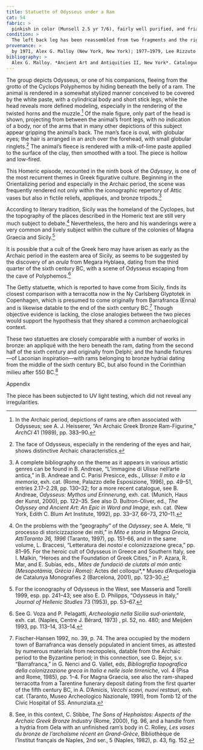 ```yaml
---
title: Statuette of Odysseus under a Ram
cat: 54
fabric: >
  pinkish in color (Munsell 2.5 yr 7/6), fairly well purified, and friable with small reflective inclusions, covered with a thick layer of paste composed of milk of lime. Sporadic traces of pink pigment on the animal’s muzzle. The body is hollow, except for the hooves. Beneath the ram’s belly is a vent fissure.
condition: > 
  The left back leg has been reassembled from two fragments and the right front leg from one fragment. The white milk-of-lime paste has almost completely detached and persists only on the head, on the proper left side, and on the front hooves. All four legs have breaks.
provenance: > 
  by 1971, Alex G. Malloy (New York, New York); 1977–1979, Lee Rizzuto (Lakewood, New Jersey), donated to the J. Paul Getty Museum, 1979.
bibliography: >
  Alex G. Malloy. *Ancient Art and Antiquities II, New York*. Catalogue, 1971, pp. 13, 16, no. 84; Lyons, Bennett, and Marconi 2013, pp. 190–91, fig. 131.
---
```


The group depicts Odysseus, or one of his companions, fleeing from the
grotto of the Cyclops Polyphemos by hiding beneath the belly of a ram.
The animal is rendered in a somewhat stylized manner conceived to be
covered by the white paste, with a cylindrical body and short stick
legs, while the head reveals more defined modeling, especially in the
rendering of the twisted horns and the muzzle.[^1] Of the male figure,
only part of the head is shown, projecting from between the animal’s
front legs, with no indication of a body, nor of the arms that in many
other depictions of this subject appear gripping the animal’s back. The
man’s face is oval, with globular eyes; the hair is arranged in an arch
over the forehead, with small globular ringlets.[^2] The animal’s fleece
is rendered with a milk-of-lime paste applied to the surface of the
clay, then smoothed with a tool. The piece is hollow and low-fired.

This Homeric episode, recounted in the ninth book of the *Odyssey*, is
one of the most recurrent themes in Greek figurative culture. Beginning
in the Orientalizing period and especially in the Archaic period, the
scene was frequently rendered not only within the iconographic repertory
of Attic vases but also in fictile reliefs, appliqués, and bronze
tripods.[^3]

According to literary tradition, Sicily was the homeland of the
Cyclopes, but the topography of the places described in the Homeric text
are still very much subject to debate.[^4] Nevertheless, the hero and
his wanderings were a very common and lively subject within the culture
of the colonies of Magna Graecia and Sicily.[^5]

It is possible that a cult of the Greek hero may have arisen as early as
the Archaic period in the eastern area of Sicily, as seems to be
suggested by the discovery of an *arula* from Megara Hyblaea, dating
from the third quarter of the sixth century <span
class="smcaps">BC,</span> with a scene of Odysseus
escaping from the cave of Polyphemos.[^6]

The Getty statuette, which is reported to have come from Sicily, finds
its closest comparison with a terracotta now in the Ny Carlsberg
Glyptotek in Copenhagen, which is presumed to come originally from
Barrafranca (Enna) and is likewise datable to the end of the sixth
century <span class="smcaps">BC.</span>[^7] Though
objective evidence is lacking, the close analogies between the two
pieces would support the hypothesis that they shared a common
archaeological context.

These two statuettes are closely comparable with a number of works in
bronze: an appliqué with the hero beneath the ram, dating from the
second half of the sixth century and originally from Delphi; and the
handle fixtures—of Laconian inspiration—with rams belonging to bronze
hydriai dating from the middle of the sixth century <span
class="smcaps">BC</span>, but also found in the
Corinthian milieu after 550 <span
class="smcaps">BC.</span>[^8]

Appendix

The piece has been subjected to UV light testing, which did not reveal
any irregularities.

[^1]: In the Archaic period, depictions of rams are often associated
    with Odysseus; see A. J. Heisserer, “An Archaic Greek Bronze
    Ram-Figurine,” *ArchCl* 41 (1989), pp. 383–90.

[^2]: The face of Odysseus, especially in the rendering of the eyes and
    hair, shows distinctive Archaic characteristics.

[^3]: A complete bibliography on the theme as it appears in various
    artistic genres can be found in B. Andreae, “L’immagine di Ulisse
    nell’arte antica,” in B. Andreae and C. Parisi Presicce, eds.,
    *Ulisse: Il mito e la memoria*, exh. cat. (Rome, Palazzo delle
    Esposizione, 1996), pp. 49–51, entries 2.17–2.28, pp. 130–32; for a
    more recent catalogue, see B. Andreae, *Odysseus: Mythos und
    Erinnerung*, exh. cat. (Munich, Haus der Kunst, 2000), pp. 122–35.
    See also D. Buitron-Oliver, ed., *The Odyssey and Ancient Art: An
    Epic in Word and Image*, exh. cat. (New York, Edith C. Blum Art
    Institute, 1992), pp. 33–37, 66–73, 210–11.

[^4]: On the problems with the “geography” of the *Odyssey*, see A.
    Mele, “Il processo di storicizzazione dei miti,” in *Mito e storia
    in Magna Grecia, AttiTaranto* *36, 1996* (Taranto, 1997), pp.
    151–66, and in the same volume, L. Braccesi, “Letteratura dei
    *nostoi* e colonizzazione greca,” pp. 81–95. For the heroic cult of
    Odysseus in Greece and Southern Italy, see I. Malkin, “Heroes and
    the Foundation of Greek Cities,” in P. Azara, R. Mar, and E. Subías,
    eds., *Mites de fundació de ciutats al món antic (Mesopotàmia,
    Grècia i Roma):* Actes del colloqui*,* Museu d’Arquelogia de
    Catalunya Monografies 2 (Barcelona, 2001), pp. 123–30.

[^5]: For the iconography of Odysseus in the West, see <span
    class="smcaps">Masseria and Torelli</span> 1999,
    esp. pp. 241–43; see also E. D. Philipps, “Odysseus in Italy,”
    *Journal of Hellenic Studies* 73 (1953), pp. 53–67.

[^6]: See G. Voza and P. Pelagatti, *Archeologia nella Sicilia
    sud-orientale*, exh. cat. (Naples, Centre J. Bérard, 1973) , pl. 52,
    no. 480; and <span class="smcaps">Meijden</span>
    1993, pp. 113–14, 313–14.

[^7]: <span class="smcaps">Fischer-Hansen</span> 1992,
    no. 39, p. 74. The area occupied by the modern town of Barrafranca
    was densely populated in ancient times, as attested by numerous
    materials from necropoleis, datable from the Archaic period to the
    Byzantine period; in this connection, see G. Bejor, s.v.
    “Barrafranca,” in G. Nenci and G. Vallet, eds, *Bibliografia
    topografica della colonizzazione greca in Italia e nelle isole
    tirreniche*, vol. 4 (Pisa and Rome, 1985), pp. 1–4. For Magna
    Graecia, see also the ram-shaped terracotta from a Tarentine
    funerary deposit dating from the first quarter of the fifth century
    <span class="smcaps">BC</span>, in A. D’Amicis,
    *Vecchi scavi, nuovi restauri*, exh. cat. (Taranto, Museo
    Archeologico Nazionale, 1991), from Tomb 12 of the Civic Hospital of
    SS. Annunziata.

[^8]: See, in this context, C. Stibbe, *The Sons of Hephaistos: Aspects
    of the Archaic Greek Bronze Industry* (Rome, 2000), fig. 96, and a
    handle from a hydria from Gela with an unfinished ram’s body in C.
    Rolley, *Les vases du bronze de l’archaïsme récent en Grand-Grèce*,
    Bibliothèque de l’Institut français de Naples, 2nd ser., 5 (Naples,
    1982), p. 43, fig. 152.
